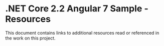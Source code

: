 #  .NET Core 2.2 Angular 7 Sample - Resources

This document contains links to additional resources read or referenced in the work on this project.

